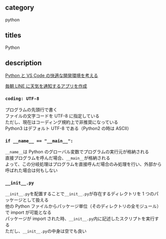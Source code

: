 ## category

python

## titles

Python

## description

<a href="https://kurosame-th.hatenadiary.com/entry/2019/05/23/145431" target="_blank">Python と VS Code の快適な開発環境を考える</a>

<a href="https://qiita.com/kurosame/items/b6dbc5a7d900e6dc2b6f" target="_blank">毎朝 LINE に天気を通知するアプリを作成</a>

### `coding: UTF-8`

プログラムの先頭行で書く  
ファイルの文字コードを UTF-8 に指定している  
ただし、現在はコーディング規約上で非推奨になっている  
Python3 はデフォルト UTF-8 である（Python2 の時は ASCII）

### `if __name__ == "__main__":`

`__name__`は Python のグローバル変数でプログラムの実行元が格納される  
直接プログラムを呼んだ場合、`__main__`が格納される  
よって、この分岐処理はプログラムを直接呼んだ場合のみ処理を行い、外部から呼ばれた場合は何もしない

### `__init__.py`

`__init__.py`を配置することで`__init__.py`が存在するディレクトリを 1 つのパッケージとして扱える  
他の Python ファイルからパッケージ単位（そのディレクトリの全モジュール）で import が可能となる  
パッケージが import された時、`__init__.py`内に記述したスクリプトを実行する  
ただし、`__init__.py`の中身は空でも良い
